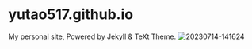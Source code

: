 # yutao517.github.io
My personal site, Powered by Jekyll &amp; TeXt Theme.
![20230714-141624](https://github.com/yutao517/yutao517.github.io/assets/62100249/1911940a-5dea-4496-9ad3-2583663e260b)

